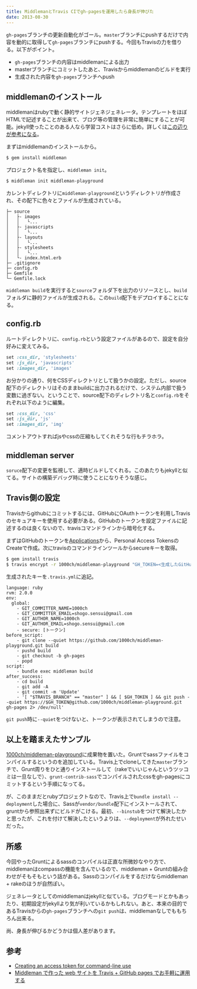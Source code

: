 ```yaml
---
title: MiddlemanとTravis CIでgh-pagesを運用したら身長が伸びた
date: 2013-08-30
---
```


`gh-pages`ブランチの更新自動化がゴール。`master`ブランチにpushするだけで内容を動的に取得して`gh-pages`ブランチにpushする。今回もTravisの力を借りる。以下がポイント。

- `gh-pages`ブランチの内容はmiddlemanによる出力
- masterブランチにコミットしたあと、Travisからmiddlemanのビルドを実行
- 生成された内容を`gh-pages`ブランチへpush

## middlemanのインストール

middlemanはrubyで動く静的サイトジェネジェネレータ。テンプレートをほぼHTMLで記述することが出来て、ブログ等の管理を非常に簡単にすることが可能。jekyll使ったことのある人なら学習コストはさらに低め。詳しくは[この辺りが参考になる](http://middleman-guides.e2esound.com/)。

まずはmiddlemanのインストールから。

```bash
$ gem install middleman
```

プロジェクト名を指定し、`middleman init`。

```bash
$ middleman init middleman-playground
```

カレントディレクトリに`middleman-playground`というディレクトリが作成され、その配下に色々とファイルが生成されている。

```
├─ source
│   ├- images
│   │   └...
│   ├- javascripts
│   │   └...
│   ├- layouts
│   │   └...
│   ├- stylesheets
│   │   └...
│   └- index.html.erb
├─ .gitignore
├─ config.rb
├─ Gemfile
└─ Gemfile.lock
```

`middleman build`を実行すると`source`フォルダ下を出力のリソースとし、`build`フォルダに静的ファイルが生成される。この`build`配下をデプロイすることになる。

## config.rb

ルートディレクトリに、`config.rb`という設定ファイルがあるので、設定を自分好みに変えてみる。

```ruby
set :css_dir, 'stylesheets'
set :js_dir, 'javascripts'
set :images_dir, 'images'
```

お分かりの通り、何をCSSディレクトリとして扱うかの設定。ただし、source配下のディレクトリはそのままbuildに出力されるだけで、システム内部で扱う変数に過ぎない。ということで、source配下のディレクトリ名と`config.rb`をそれぞれ以下のように編集。

```ruby
set :css_dir, 'css'
set :js_dir, 'js'
set :images_dir, 'img'
```

コメントアウトすればjsやcssの圧縮もしてくれそうな行もチラホラ。  

## middleman server

`soruce`配下の変更を監視して、適時ビルドしてくれる。このあたりもjekyllと似てる。サイトの構築デバッグ時に使うことになりそうな感じ。

## Travis側の設定

Travisからgithubにコミットするには、GitHubにOAuthトークンを利用しTravisのセキュアキーを使用する必要がある。GitHubのトークンを設定ファイルに記述するのは良くないので、travisコマンドラインから暗号化する。

まずはGitHubのトークンを[Applications](https://github.com/settings/applications)から、Personal Access TokensのCreateで作成。次にtravisのコマンドラインツールからsecureキーを取得。

```bash
$ gem install travis
$ travis encrypt -r 1000ch/middleman-playground "GH_TOKEN=<生成したGitHubトークン>"
```

生成されたキーを`.travis.yml`に追記。

```
language: ruby
rvm: 2.0.0
env:
  global:
    - GIT_COMMITTER_NAME=1000ch
    - GIT_COMMITTER_EMAIL=shogo.sensui@gmail.com
    - GIT_AUTHOR_NAME=1000ch
    - GIT_AUTHOR_EMAIL=shogo.sensui@gmail.com
    - secure: [トークン]
before_script:
    - git clone --quiet https://github.com/1000ch/middleman-playground.git build
    - pushd build
    - git checkout -b gh-pages
    - popd
script:
    - bundle exec middleman build
after_success:
    - cd build
    - git add -A
    - git commit -m 'Update'
    - '[ "$TRAVIS_BRANCH" == "master" ] && [ $GH_TOKEN ] && git push --quiet https://$GH_TOKEN@github.com/1000ch/middleman-playground.git gh-pages 2> /dev/null'
```

`git push`時に`--quiet`をつけないと、トークンが表示されてしまうので注意。

## 以上を踏まえたサンプル

[1000ch/middleman-playground](https://github.com/1000ch/middleman-playground)に成果物を置いた。Gruntでsassファイルをコンパイルするというのを追加している。Travis上でcloneしてきた`master`ブランチで、Grunt周りをひと通りインストールして（rakeでいいじゃんというツッコミは一旦なしで）、`grunt-contrib-sass`でコンパイルされたcssをgh-pagesにコミットするという手順になってる。

が、このままだとrubyプロジェクトなので、Travis上で`bundle install --deployment`した場合に、Sassが`vendor/bundle`配下にインストールされて、gruntから参照出来ずにビルドがこける。最初、`--binstub`をつけて解決したかと思ったが、これを付けて解決したというよりは、`--deployment`が外れたせいだった。

## 所感

今回やったGruntによるsassのコンパイルは正直な所微妙なやり方で、middlemanはcompassの機能を含んでいるので、middleman + Gruntの組み合わせがそもそもという話がある。Sassのコンパイルをするだけならmiddleman + rakeのほうが自然ぽい。

ジェネレータとしてのmiddlemanはjekyllと似ている。ブログモードとかもあったり、初期設定がjekyllより気が利いているかもしれない。あと、本来の目的であるTravisからの`gh-pages`ブランチへの`git push`は、middlemanなしでももちろん出来る。

尚、身長が伸びるかどうかは個人差があります。

## 参考

- [Creating an access token for command-line use](https://help.github.com/articles/creating-an-access-token-for-command-line-use)
- [Middleman で作った web サイトを Travis + GitHub pages でお手軽に運用する](http://tricknotes.hateblo.jp/entry/2013/06/17/020229)
